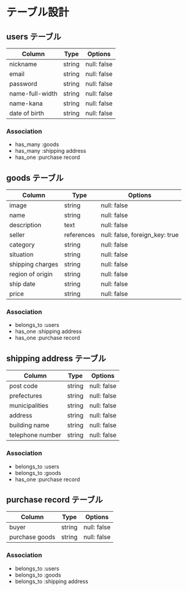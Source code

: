 # テーブル設計

## users テーブル

| Column          | Type   | Options     |
| --------------- | ------ | ----------- |
| nickname        | string | null: false |
| email           | string | null: false |
| password        | string | null: false |
| name-full-width | string | null: false |
| name-kana       | string | null: false |
| date of birth   | string | null: false |

### Association

* has_many :goods
* has_many :shipping address
* has_one :purchase record

## goods テーブル

| Column           | Type       | Options                        |
| ---------------- | ---------- | ------------------------------ |
| image            | string     | null: false                    |
| name             | string     | null: false                    |
| description      | text       | null: false                    |
| seller           | references | null: false, foreign_key: true |
| category         | string     | null: false                    |
| situation        | string     | null: false                    |
| shipping charges | string     | null: false                    |
| region of origin | string     | null: false                    |
| ship date        | string     | null: false                    |
| price            | string     | null: false                    |

### Association

* belongs_to :users
* has_one :shipping address
* has_one :purchase record

## shipping address テーブル

| Column           | Type       | Options     |
| ---------------- | ---------- | ------------|
| post code        | string     | null: false |
| prefectures      | string     | null: false |
| municipalities   | string     | null: false |
| address          | string     | null: false |
| building name    | string     | null: false |
| telephone number | string     | null: false |

### Association

* belongs_to :users
* belongs_to :goods
* has_one :purchase record

## purchase record テーブル

| Column         | Type       | Options     |
| -------------- | ---------- | ----------- |
| buyer          | string     | null: false |
| purchase goods | string     | null: false |

### Association

* belongs_to :users
* belongs_to :goods
* belongs_to :shipping address